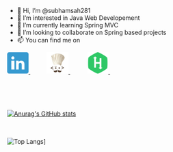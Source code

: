 - 👋 Hi, I’m @subhamsah281
- 👀 I’m interested in Java Web Developement
- 🌱 I’m currently learning Spring MVC
- 💞️ I’m looking to collaborate on Spring based projects
- 📫 You can find me on

<!---
subhamsah281/subhamsah281 is a ✨ special ✨ repository because its `README.md` (this file) appears on your GitHub profile.
You can click the Preview link to take a look at your changes.
--->
<a href="https://www.linkedin.com/in/siddharth-majhi/">
  <img src="https://github.com/yoshimitsu117/yoshimitsu117/blob/main/iconfinder_linkedin_1807540.png"
       alt="Linked In Link"
       height="50"
       width="50"
      >
  </a>
  &nbsp;
  &nbsp;
  &nbsp;
  &nbsp;
  &nbsp;
  <a href="https://www.codechef.com/users/siddharthmajhy">
  <img src="https://github.com/yoshimitsu117/yoshimitsu117/blob/main/cc_icon.jpg"
       alt="Codechef Link"
       height="50"
       width="50"
      >
  </a>
  &nbsp;
  &nbsp;
  &nbsp;
  &nbsp;
  &nbsp;
  <a href="https://www.hackerrank.com/yoshimitsu_sword">
  <img src="https://github.com/yoshimitsu117/yoshimitsu117/blob/main/hr_icon.png"
       alt="Hackerrank Link"
       height="50"
       width="50"
      >
  </a>
  &nbsp;
  &nbsp;
  &nbsp;
  &nbsp;
  &nbsp;
  
</br>
</br>
</br>
</br>
</br>

[![Anurag's GitHub stats](https://github-readme-stats.vercel.app/api?username=subhamsah281&show_icons=true&theme=jolly)](https://github.com/anuraghazra/github-readme-stats)
</br>
</br>
</br>

![Top Langs](https://github-readme-stats.vercel.app/api/top-langs/?username=subhamsah281)]
<!--
**yoshimitsu117/yoshimitsu117** is a ✨ _special_ ✨ repository because its `README.md` (this file) appears on your GitHub profile.

Here are some ideas to get you started:

-  ...
- 🌱 I’m currently learning ...
- 👯 I’m looking to collaborate on ...
- 🤔 I’m looking for help with ...
- 💬 Ask me about ...
- 📫 How to reach me: ...
- 😄 Pronouns: ...
- ⚡ Fun fact: ...
-->

